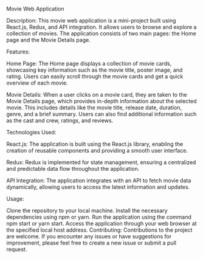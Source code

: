 Movie Web Application

Description:
This movie web application is a mini-project built using React.js, Redux, and API integration. It allows users to browse and explore a collection of movies. The application consists of two main pages: the Home page and the Movie Details page.

Features:

Home Page: The Home page displays a collection of movie cards, showcasing key information such as the movie title, poster image, and rating. Users can easily scroll through the movie cards and get a quick overview of each movie.

Movie Details: When a user clicks on a movie card, they are taken to the Movie Details page, which provides in-depth information about the selected movie. This includes details like the movie title, release date, duration, genre, and a brief summary. Users can also find additional information such as the cast and crew, ratings, and reviews.

Technologies Used:

React.js: The application is built using the React.js library, enabling the creation of reusable components and providing a smooth user interface.

Redux: Redux is implemented for state management, ensuring a centralized and predictable data flow throughout the application.

API Integration: The application integrates with an API to fetch movie data dynamically, allowing users to access the latest information and updates.

Usage:

Clone the repository to your local machine.
Install the necessary dependencies using npm or yarn.
Run the application using the command npm start or yarn start.
Access the application through your web browser at the specified local host address.
Contributing:
Contributions to the project are welcome. If you encounter any issues or have suggestions for improvement, please feel free to create a new issue or submit a pull request.

